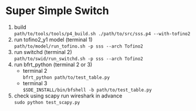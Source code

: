 # Super Simple Switch
1. build <br>
   `path/to/tools/tools/p4_build.sh ./path/to/src/sss.p4 --with-tofino2`
2. run tofino2_y1 model (terminal 1) <br>
   `path/to/model/run_tofino.sh -p sss --arch Tofino2`
3. run switchd (terminal 2) <br>
   `path/to/swid/run_switchd.sh -p sss --arch Tofino2`
4. run bfrt_python (terminal 2 or 3) <br>
   - terminal 2 <br>
    `bfrt_python path/to/test_table.py`
   - terminal 3 <br>
    `$SDE_INSTALL/bin/bfshell -b path/to/test_table.py`
5. check using scapy
   run wireshark in advance <br>
   `sudo python test_scapy.py`
